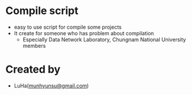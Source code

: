 # Compile script
- easy to use script for compile some projects
- It create for someone who has problem about compilation
  - Especially Data Network Laboratory, Chungnam National University members

# Created by
- LuHa(munhyunsu@gmail.com)

